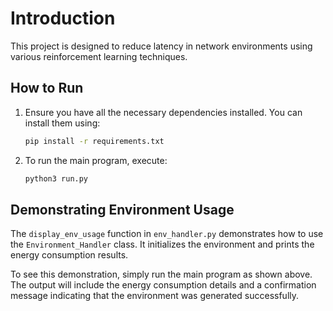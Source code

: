 # Introduction

This project is designed to reduce latency in network environments using various reinforcement learning techniques.

## How to Run

1. Ensure you have all the necessary dependencies installed. You can install them using:
    ```bash
    pip install -r requirements.txt
    ```

2. To run the main program, execute:
    ```bash
    python3 run.py
    ```

## Demonstrating Environment Usage

The `display_env_usage` function in `env_handler.py` demonstrates how to use the `Environment_Handler` class. It initializes the environment and prints the energy consumption results.

To see this demonstration, simply run the main program as shown above. The output will include the energy consumption details and a confirmation message indicating that the environment was generated successfully.

